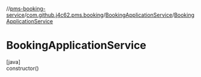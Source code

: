 //[pms-booking-service](../../../index.md)/[com.github.j4c62.pms.booking](../index.md)/[BookingApplicationService](index.md)/[BookingApplicationService](-booking-application-service.md)

# BookingApplicationService

[java]\
constructor()